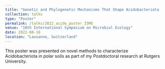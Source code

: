 ```yaml
---
title: "Genetic and Phylogenetic Mechanisms That Shape Acidobacteriota Organic Matter Utilization in Polar Soils."
collection: talks
type: "Poster"
permalink: /talks/2022_acido_poster_ISME
venue: "18th International Symposium on Microbial Ecology"
date: 2022-08-18
location: "Lausanne, Switzerland"
---
```


This poster was presented on novel methods to characterize Acidobacteriota in polar soils as part of my Postdoctoral research at Rutgers University. 
